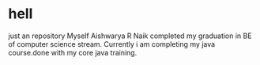 # hell
just an repository
Myself Aishwarya R Naik completed my graduation in BE of computer science stream. Currently i am completing my java course.done with my core java training.


